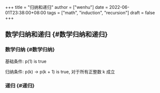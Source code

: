 +++
title = "归纳和递归"
author = ["wenhu"]
date = 2022-06-01T23:38:00+08:00
tags = ["math", "induction", "recursion"]
draft = false
+++

## 数学归纳和递归 {#数学归纳和递归}


### 数学归纳 {#数学归纳}

基础条件: p(1) is true

归纳条件: p(k) -&gt; p(k + 1) is true, 对于所有正整数 k 成立


### 递归 {#递归}
